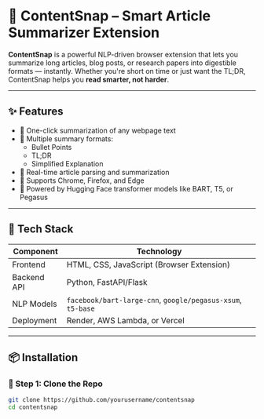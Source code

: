 # 📄 ContentSnap – Smart Article Summarizer Extension

**ContentSnap** is a powerful NLP-driven browser extension that lets you summarize long articles, blog posts, or research papers into digestible formats — instantly. Whether you're short on time or just want the TL;DR, ContentSnap helps you **read smarter, not harder**.

---

## ✨ Features

- 🔹 One-click summarization of any webpage text
- 🔹 Multiple summary formats: 
  - Bullet Points
  - TL;DR
  - Simplified Explanation
- 🔹 Real-time article parsing and summarization
- 🔹 Supports Chrome, Firefox, and Edge
- 🔹 Powered by Hugging Face transformer models like BART, T5, or Pegasus

---

## 🧰 Tech Stack

| Component       | Technology              |
|----------------|--------------------------|
| Frontend       | HTML, CSS, JavaScript (Browser Extension) |
| Backend API    | Python, FastAPI/Flask    |
| NLP Models     | `facebook/bart-large-cnn`, `google/pegasus-xsum`, `t5-base` |
| Deployment     | Render, AWS Lambda, or Vercel |

---

## 📦 Installation

### 🔧 Step 1: Clone the Repo
```bash
git clone https://github.com/yourusername/contentsnap
cd contentsnap
